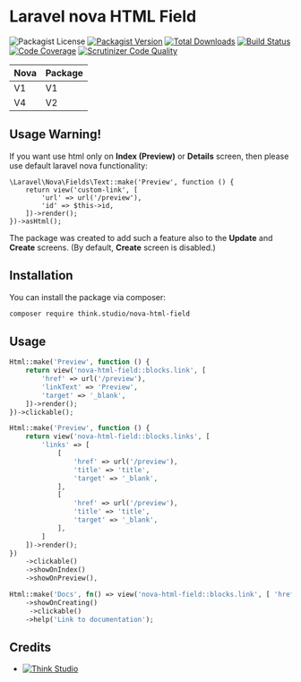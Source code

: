 # Laravel nova HTML Field

![Packagist License](https://img.shields.io/packagist/l/think.studio/nova-html-field?color=%234dc71f)
[![Packagist Version](https://img.shields.io/packagist/v/think.studio/nova-html-field)](https://packagist.org/packages/think.studio/nova-html-field)
[![Total Downloads](https://img.shields.io/packagist/dt/think.studio/nova-html-field)](https://packagist.org/packages/think.studio/nova-html-field)
[![Build Status](https://scrutinizer-ci.com/g/dev-think-one/nova-html-field/badges/build.png?b=main)](https://scrutinizer-ci.com/g/dev-think-one/nova-html-field/build-status/main)
[![Code Coverage](https://scrutinizer-ci.com/g/dev-think-one/nova-html-field/badges/coverage.png?b=main)](https://scrutinizer-ci.com/g/dev-think-one/nova-html-field/?branch=main)
[![Scrutinizer Code Quality](https://scrutinizer-ci.com/g/dev-think-one/nova-html-field/badges/quality-score.png?b=main)](https://scrutinizer-ci.com/g/dev-think-one/nova-html-field/?branch=main)

| Nova | Package |
|------|------|
| V1   | V1   |
| V4   | V2   |

## Usage Warning!

If you want use html only on **Index (Preview)** or **Details** screen, then please use default laravel nova functionality:

```injectablephp
\Laravel\Nova\Fields\Text::make('Preview', function () {
    return view('custom-link', [
        'url' => url('/preview'),
        'id' => $this->id,
    ])->render();
})->asHtml();
```

The package was created to add such a feature also to the **Update** and **Create** screens.
(By default, **Create** screen is disabled.)

## Installation

You can install the package via composer:

```bash
composer require think.studio/nova-html-field
```

## Usage
 
```php
Html::make('Preview', function () {
    return view('nova-html-field::blocks.link', [
        'href' => url('/preview'),
        'linkText' => 'Preview',
        'target' => '_blank',
    ])->render();
})->clickable();

Html::make('Preview', function () {
    return view('nova-html-field::blocks.links', [
        'links' => [
            [
                'href' => url('/preview'),
                'title' => 'title',
                'target' => '_blank',
            ],
            [
                'href' => url('/preview'),
                'title' => 'title',
                'target' => '_blank',
            ],
        ]
    ])->render();
})
    ->clickable()
    ->showOnIndex()
    ->showOnPreview(),
```

```php
Html::make('Docs', fn() => view('nova-html-field::blocks.link', [ 'href' => $this->resource->pdfUrl(), ])->render() )
    ->showOnCreating()
     ->clickable()
    ->help('Link to documentation');
```

## Credits

- [![Think Studio](https://yaroslawww.github.io/images/sponsors/packages/logo-think-studio.png)](https://think.studio/)
